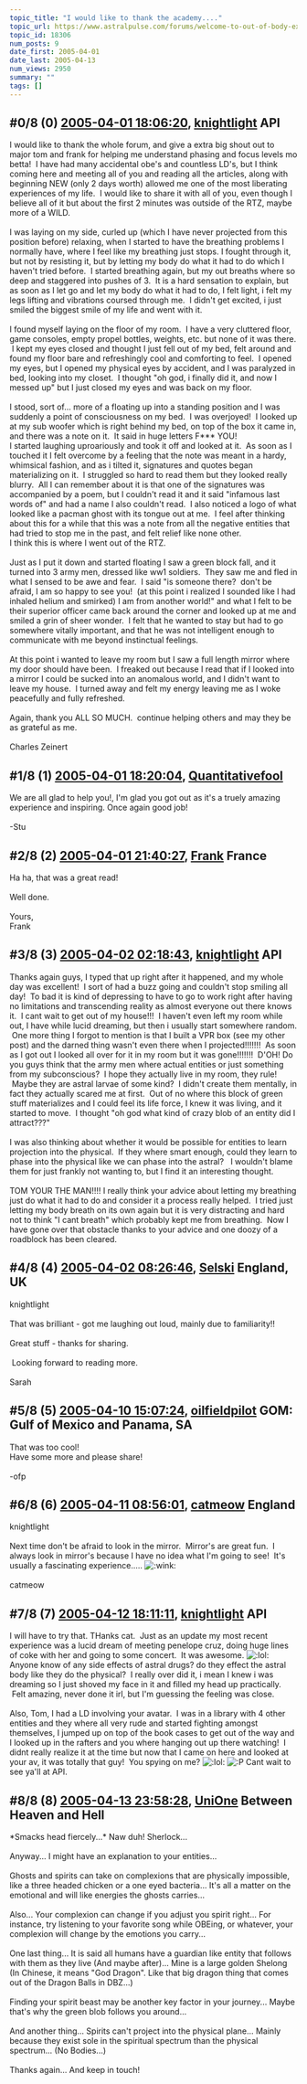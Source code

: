 ```yaml
---
topic_title: "I would like to thank the academy...."
topic_url: https://www.astralpulse.com/forums/welcome-to-out-of-body-experiences!/i-would-like-to-thank-the-academy
topic_id: 18306
num_posts: 9
date_first: 2005-04-01
date_last: 2005-04-13
num_views: 2950
summary: ""
tags: []
---
```


## \#0/8 (0) [2005-04-01 18:06:20](https://www.astralpulse.com/forums/index.php?msg=158597), [knightlight](https://www.astralpulse.com/forums/profile/?u=8736) API ##
<section>
I would like to thank the whole forum, and give a extra big shout out to major tom and frank for helping me understand phasing and focus levels mo betta!  I have had many accidental obe's and countless LD's, but I think coming here and meeting all of you and reading all the articles, along with beginning NEW (only 2 days worth) allowed me one of the most liberating experiences of my life.  I would like to share it with all of you, even though I believe all of it but about the first 2 minutes was outside of the RTZ, maybe more of a WILD.
<br>
<br>
I was laying on my side, curled up (which I have never projected from this position before) relaxing, when I started to have the breathing problems I normally have, where I feel like my breathing just stops. I fought through it, but not by resisting it, but by letting my body do what it had to do which I haven't tried before.  I started breathing again, but my out breaths where so deep and staggered into pushes of 3.  It is a hard sensation to explain, but as soon as I let go and let my body do what it had to do, I felt light, i felt my legs lifting and vibrations coursed through me.  I didn't get excited, i just smiled the biggest smile of my life and went with it.
<br>
<br>
I found myself laying on the floor of my room.  I have a very cluttered floor, game consoles, empty propel bottles, weights, etc. but none of it was there.  I kept my eyes closed and thought I just fell out of my bed, felt around and found my floor bare and refreshingly cool and comforting to feel.  I opened my eyes, but I opened my physical eyes by accident, and I was paralyzed in bed, looking into my closet.  I thought "oh god, i finally did it, and now I messed up" but I just closed my eyes and was back on my floor.
<br>
<br>
I stood, sort of... more of a floating up into a standing position and I was suddenly a point of consciousness on my bed.  I was overjoyed!  I looked up at my sub woofer which is right behind my bed, on top of the box it came in, and there was a note on it.  It said in huge letters F*** YOU!
<br>
I started laughing uproariously and took it off and looked at it.  As soon as I touched it I felt overcome by a feeling that the note was meant in a hardy, whimsical fashion, and as i tilted it, signatures and quotes began materializing on it.  I struggled so hard to read them but they looked really blurry.  All I can remember about it is that one of the signatures was accompanied by a poem, but I couldn't read it and it said "infamous last words of" and had a name I also couldn't read.  I also noticed a logo of what looked like a pacman ghost with its tongue out at me.  I feel after thinking about this for a while that this was a note from all the negative entities that had tried to stop me in the past, and felt relief like none other.
<br>
I think this is where I went out of the RTZ.
<br>
<br>
Just as I put it down and started floating I saw a green block fall, and it turned into 3 army men, dressed like ww1 soldiers.  They saw me and fled in what I sensed to be awe and fear.  I said "is someone there?  don't be afraid, I am so happy to see you!  (at this point i realized I sounded like I had inhaled helium and smirked) I am from another world!" and what I felt to be their superior officer came back around the corner and looked up at me and smiled a grin of sheer wonder.  I felt that he wanted to stay but had to go somewhere vitally important, and that he was not intelligent enough to communicate with me beyond instinctual feelings.
<br>
<br>
At this point i wanted to leave my room but I saw a full length mirror where my door should have been.  I freaked out because I read that if I looked into a mirror I could be sucked into an anomalous world, and I didn't want to leave my house.  I turned away and felt my energy leaving me as I woke peacefully and fully refreshed.
<br>
<br>
Again, thank you ALL SO MUCH.  continue helping others and may they be as grateful as me.
<br>
<br>
Charles Zeinert
</section>

## \#1/8 (1) [2005-04-01 18:20:04](https://www.astralpulse.com/forums/index.php?msg=158601), [Quantitativefool](https://www.astralpulse.com/forums/profile/?u=6965)  ##
<section>
We are all glad to help you!, I'm glad you got out as it's a truely amazing experience and inspiring. Once again good job!
<br>
<br>
-Stu
</section>

## \#2/8 (2) [2005-04-01 21:40:27](https://www.astralpulse.com/forums/index.php?msg=158624), [Frank](https://www.astralpulse.com/forums/profile/?u=359) France ##
<section>
Ha ha, that was a great read!
<br>
<br>
Well done.
<br>
<br>
Yours,
<br>
Frank
</section>

## \#3/8 (3) [2005-04-02 02:18:43](https://www.astralpulse.com/forums/index.php?msg=158654), [knightlight](https://www.astralpulse.com/forums/profile/?u=8736) API ##
<section>
Thanks again guys, I typed that up right after it happened, and my whole day was excellent!  I sort of had a buzz going and couldn't stop smiling all day!  To bad it is kind of depressing to have to go to work right after having no limitations and transcending reality as almost everyone out there knows it.  I cant wait to get out of my house!!!  I haven't even left my room while out, I have while lucid dreaming, but then i usually start somewhere random.  One more thing I forgot to mention is that I built a VPR box (see my other post) and the darned thing wasn't even there when I projected!!!!!!!  As soon as I got out I looked all over for it in my room but it was gone!!!!!!!  D'OH! Do you guys think that the army men where actual entities or just something from my subconscious?  I hope they actually live in my room, they rule!  Maybe they are astral larvae of some kind?  I didn't create them mentally, in fact they actually scared me at first.  Out of no where this block of green stuff materializes and I could feel its life force, I knew it was living, and it started to move.  I thought "oh god what kind of crazy blob of an entity did I attract???"
<br>
<br>
I was also thinking about whether it would be possible for entities to learn projection into the physical.  If they where smart enough, could they learn to phase into the physical like we can phase into the astral?   I wouldn't blame them for just frankly not wanting to, but I find it an interesting thought.
<br>
<br>
TOM YOUR THE MAN!!!! I really think your advice about letting my breathing just do what it had to do and consider it a process really helped.  I tried just letting my body breath on its own again but it is very distracting and hard not to think "I cant breath" which probably kept me from breathing.  Now I have gone over that obstacle thanks to your advice and one doozy of a roadblock has been cleared.
</section>

## \#4/8 (4) [2005-04-02 08:26:46](https://www.astralpulse.com/forums/index.php?msg=158672), [Selski](https://www.astralpulse.com/forums/profile/?u=6012) England, UK ##
<section>
knightlight
<br>
<br>
That was brilliant - got me laughing out loud, mainly due to familiarity!!
<br>
<br>
Great stuff - thanks for sharing.
<br>
<br>
<img alt="" class="bbc_img" loading="lazy" src="http://www.click-smilies.de/sammlung0304/grinser/grinning-smiley-006.gif"/>
Looking forward to reading more.
<br>
<br>
Sarah
</section>

## \#5/8 (5) [2005-04-10 15:07:24](https://www.astralpulse.com/forums/index.php?msg=159690), [oilfieldpilot](https://www.astralpulse.com/forums/profile/?u=8631) GOM: Gulf of Mexico and Panama, SA ##
<section>
That was too cool!
<br>
Have some more and please share!
<br>
<br>
-ofp
</section>

## \#6/8 (6) [2005-04-11 08:56:01](https://www.astralpulse.com/forums/index.php?msg=159821), [catmeow](https://www.astralpulse.com/forums/profile/?u=5565) England ##
<section>
knightlight
<br>
<br>
Next time don't be afraid to look in the mirror.  Mirror's are great fun.  I always look in mirror's because I have no idea what I'm going to see!  It's usually a fascinating experience.....
<img alt=":wink:" class="smiley" src="https://www.astralpulse.com/forums/Smileys/fugue/wink.png" title="Wink"/>
<br>
<br>
catmeow
</section>

## \#7/8 (7) [2005-04-12 18:11:11](https://www.astralpulse.com/forums/index.php?msg=160010), [knightlight](https://www.astralpulse.com/forums/profile/?u=8736) API ##
<section>
I will have to try that. THanks cat.  Just as an update my most recent experience was a lucid dream of meeting penelope cruz, doing huge lines of coke with her and going to some concert.  It was awesome.
<img alt=":lol:" class="smiley" src="https://www.astralpulse.com/forums/Smileys/fugue/cheesy.png" title="Cheesy"/>
<br>
Anyone know of any side effects of astral drugs? do they effect the astral body like they do the physical?  I really over did it, i mean I knew i was dreaming so I just shoved my face in it and filled my head up practically.  Felt amazing, never done it irl, but I'm guessing the feeling was close.
<br>
<br>
Also, Tom, I had a LD involving your avatar.  I was in a library with 4 other entities and they where all very rude and started fighting amongst themselves, I jumped up on top of the book cases to get out of the way and I looked up in the rafters and you where hanging out up there watching!  I didnt really realize it at the time but now that I came on here and looked at your av, it was totally that guy!  You spying on me?
<img alt=":lol:" class="smiley" src="https://www.astralpulse.com/forums/Smileys/fugue/cheesy.png" title="Cheesy"/>
<img alt=":P" class="smiley" src="https://www.astralpulse.com/forums/Smileys/fugue/tongue.png" title="Tongue"/>
Cant wait to see ya'll at API.
</section>

## \#8/8 (8) [2005-04-13 23:58:28](https://www.astralpulse.com/forums/index.php?msg=160185), [UniOne](https://www.astralpulse.com/forums/profile/?u=8813) Between Heaven and Hell ##
<section>
*Smacks head fiercely...* Naw duh! Sherlock...
<br>
<br>
Anyway... I might have an explanation to your entities...
<br>
<br>
Ghosts and spirits can take on complexions that are physically impossible, like a three headed chicken or a one eyed bacteria... It's all a matter on the emotional and will like energies the ghosts carries...
<br>
<br>
Also... Your complexion can change if you adjust you spirit right... For instance, try listening to your favorite song while OBEing, or whatever, your complexion will change by the emotions you carry...
<br>
<br>
One last thing... It is said all humans have a guardian like entity that follows with them as they live (And maybe after)... Mine is a large golden Shelong (In Chinese, it means "God Dragon". Like that big dragon thing that comes out of the Dragon Balls in DBZ...)
<br>
<br>
Finding your spirit beast may be another key factor in your journey... Maybe that's why the green blob follows you around...
<br>
<br>
And another thing... Spirits can't project into the physical plane... Mainly because they exist sole in the spiritual spectrum than the physical spectrum... (No Bodies...)
<br>
<br>
Thanks again... And keep in touch!
</section>